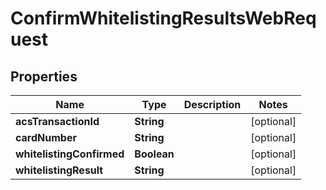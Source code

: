 
# ConfirmWhitelistingResultsWebRequest

## Properties
Name | Type | Description | Notes
------------ | ------------- | ------------- | -------------
**acsTransactionId** | **String** |  |  [optional]
**cardNumber** | **String** |  |  [optional]
**whitelistingConfirmed** | **Boolean** |  |  [optional]
**whitelistingResult** | **String** |  |  [optional]



